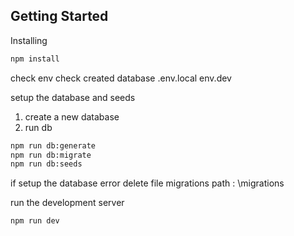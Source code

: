 ## Getting Started

Installing
```bash
npm install
```

check env check created database
.env.local env.dev

setup the database and seeds
1) create a new database
2) run db
```bash
npm run db:generate
npm run db:migrate
npm run db:seeds
```

if setup the database error 
delete file migrations
path : \migrations

run the development server
```bash
npm run dev
```
